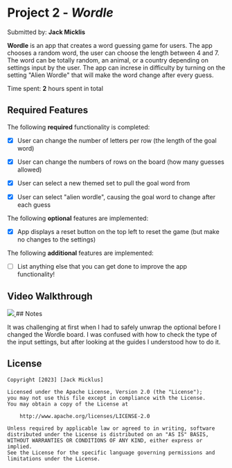 # Project 2 - *Wordle*

Submitted by: **Jack Micklis**

**Wordle** is an app that creates a word guessing game for users. The app chooses a random word, the user can choose the length between 4 and 7. The word can be totally random, an animal, or a country depending on settings input by the user. The app can increse in difficulty by turning on the setting "Alien Wordle" that will make the word change after every guess.

Time spent: **2** hours spent in total

## Required Features

The following **required** functionality is completed:

- [X] User can change the number of letters per row (the length of the goal word)
- [X] User can change the numbers of rows on the board (how many guesses allowed)
- [X] User can select a new themed set to pull the goal word from
- [X] User can select "alien wordle", causing the goal word to change after each guess


The following **optional** features are implemented:

- [X] App displays a reset button on the top left to reset the game (but make no changes to the settings)

The following **additional** features are implemented:

- [ ] List anything else that you can get done to improve the app functionality!

## Video Walkthrough

<a href="https://www.loom.com/share/bc31dd0da82740b6b4ca70d6c9bf18ba">
    <img style="max-width:300px;" src="https://cdn.loom.com/sessions/thumbnails/bc31dd0da82740b6b4ca70d6c9bf18ba-with-play.gif">
</a>
## Notes

It was challenging at first when I had to safely unwrap the optional before I changed the Wordle board. I was confused with how to check the type of the input settings, but after looking at the guides I understood how to do it.

## License

    Copyright [2023] [Jack Micklus]

    Licensed under the Apache License, Version 2.0 (the "License");
    you may not use this file except in compliance with the License.
    You may obtain a copy of the License at

        http://www.apache.org/licenses/LICENSE-2.0

    Unless required by applicable law or agreed to in writing, software
    distributed under the License is distributed on an "AS IS" BASIS,
    WITHOUT WARRANTIES OR CONDITIONS OF ANY KIND, either express or implied.
    See the License for the specific language governing permissions and
    limitations under the License.
